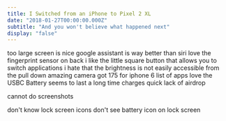 ```yaml
---
title: I Switched from an iPhone to Pixel 2 XL
date: "2018-01-27T00:00:00.000Z"
subtitle: "And you won't believe what happened next"
display: "false"
---
```

too large
screen is nice
google assistant is way better than siri
love the fingerprint sensor on back
i like the little square button that allows you to switch applications
i hate that the brightness is not easily accessible from the pull down
amazing camera
got 175 for iphone 6
list of apps
love the USBC
Battery seems to last a long time
charges quick
lack of airdrop

cannot do screenshots

don't know lock screen icons
don't see battery icon on lock screen